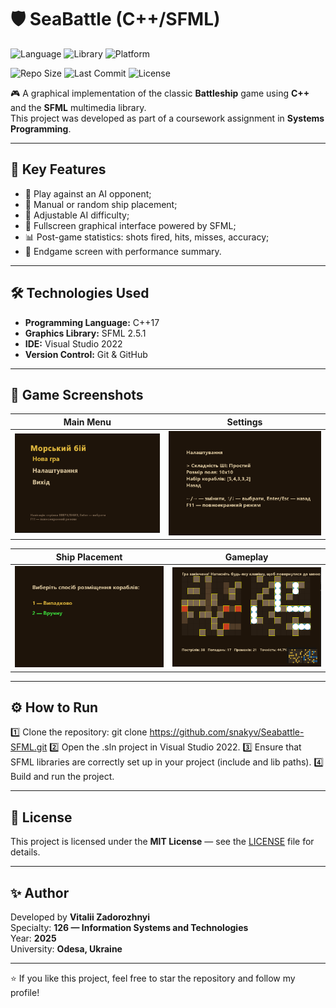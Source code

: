 # 🛡️ SeaBattle (C++/SFML)

![Language](https://img.shields.io/badge/Language-C++17-blue?style=for-the-badge)
![Library](https://img.shields.io/badge/Library-SFML%202.5.1-green?style=for-the-badge)
![Platform](https://img.shields.io/badge/Platform-Windows-lightgrey?style=for-the-badge)

![Repo Size](https://img.shields.io/github/repo-size/snakyv/Seabattle-SFML?style=for-the-badge)
![Last Commit](https://img.shields.io/github/last-commit/snakyv/Seabattle-SFML?style=for-the-badge)
![License](https://img.shields.io/badge/License-MIT-yellow?style=for-the-badge)


🎮 A graphical implementation of the classic **Battleship** game using **C++** and the **SFML** multimedia library.  
This project was developed as part of a coursework assignment in **Systems Programming**.

---

## 📌 Key Features

- 🎯 Play against an AI opponent;
- 🚢 Manual or random ship placement;
- 🧠 Adjustable AI difficulty;
- 🎨 Fullscreen graphical interface powered by SFML;
- 📊 Post-game statistics: shots fired, hits, misses, accuracy;
- 🏁 Endgame screen with performance summary.

---

## 🛠️ Technologies Used

- **Programming Language:** C++17
- **Graphics Library:** SFML 2.5.1
- **IDE:** Visual Studio 2022
- **Version Control:** Git & GitHub


---

## 📸 Game Screenshots

| Main Menu                                    | Settings                                    |
|---------------------------------------------|-------------------------------------------|
| ![Menu](https://raw.githubusercontent.com/snakyv/Seabattle-SFML/main/screenshots/menu.png) | ![Settings](https://raw.githubusercontent.com/snakyv/Seabattle-SFML/main/screenshots/settings.png) |

| Ship Placement                               | Gameplay                                   |
|---------------------------------------------|-------------------------------------------|
| ![Ship Placement](https://raw.githubusercontent.com/snakyv/Seabattle-SFML/main/screenshots/ship_placement.png) | ![Gameplay](https://raw.githubusercontent.com/snakyv/Seabattle-SFML/main/screenshots/game.png) |


---

## ⚙️ How to Run

1️⃣ Clone the repository:
    git clone https://github.com/snakyv/Seabattle-SFML.git
2️⃣ Open the .sln project in Visual Studio 2022.
3️⃣ Ensure that SFML libraries are correctly set up in your project (include and lib paths).
4️⃣ Build and run the project.

---

## 📃 License

This project is licensed under the **MIT License** — see the [LICENSE](LICENSE) file for details.

---

## ✨ Author

Developed by **Vitalii Zadorozhnyi**  
Specialty: **126 — Information Systems and Technologies**  
Year: **2025**  
University: **Odesa, Ukraine**

---

⭐ If you like this project, feel free to star the repository and follow my profile!

